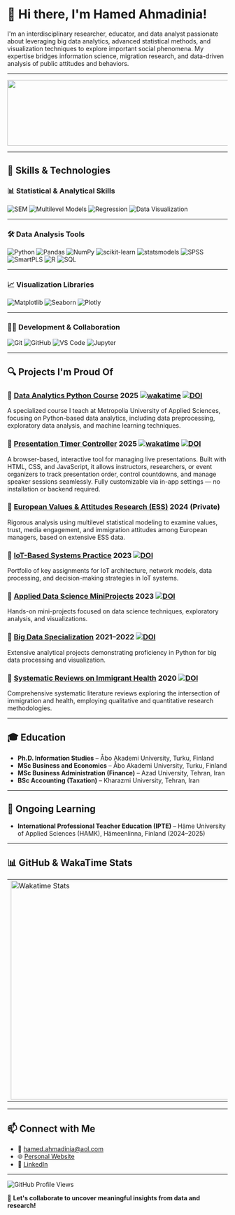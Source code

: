 # 👋 Hi there, I'm Hamed Ahmadinia!

I'm an interdisciplinary researcher, educator, and data analyst passionate about leveraging big data analytics, advanced statistical methods, and visualization techniques to explore important social phenomena. My expertise bridges information science, migration research, and data-driven analysis of public attitudes and behaviors.

---

<img src="https://github.com/user-attachments/assets/b7111214-30ff-43a8-9bdc-cd98147480bf" style="pointer-events: none; cursor: default;" width="1000px" height="150px">

---

## 🚀 Skills & Technologies

### 📊 Statistical & Analytical Skills  
![SEM](https://img.shields.io/badge/SEM-Structural%20Equation%20Modeling-blue)
![Multilevel Models](https://img.shields.io/badge/Multilevel_Models-Mixed--Effects_Models-orange)
![Regression](https://img.shields.io/badge/Regression-OLS%2C%20Linear%2C%20Stepwise-brightgreen)
![Data Visualization](https://img.shields.io/badge/Data_Visualization-EDA%2C%20Dashboards-blueviolet)

---

### 🛠️ Data Analysis Tools  
![Python](https://img.shields.io/badge/Python-3776AB?style=flat&logo=python&logoColor=white)
![Pandas](https://img.shields.io/badge/Pandas-150458?style=flat&logo=pandas&logoColor=white)
![NumPy](https://img.shields.io/badge/NumPy-013243?style=flat&logo=numpy&logoColor=white)
![scikit-learn](https://img.shields.io/badge/scikit--learn-F7931E?style=flat&logo=scikitlearn&logoColor=white)
![statsmodels](https://img.shields.io/badge/statsmodels-OpenSource-informational)
![SPSS](https://img.shields.io/badge/SPSS-IBM-blue)
![SmartPLS](https://img.shields.io/badge/SmartPLS-Path_Modeling-lightgrey)
![R](https://img.shields.io/badge/R-276DC3?style=flat&logo=r&logoColor=white)
![SQL](https://img.shields.io/badge/SQL-Data_Querying-9c27b0)

---

### 📈 Visualization Libraries  
![Matplotlib](https://img.shields.io/badge/Matplotlib-007acc?style=flat&logo=matplotlib&logoColor=white)
![Seaborn](https://img.shields.io/badge/Seaborn-Deep%20Statistical%20Graphs-teal)
![Plotly](https://img.shields.io/badge/Plotly-3f4f75?style=flat&logo=plotly&logoColor=white)

---

### 🧑‍💻 Development & Collaboration  
![Git](https://img.shields.io/badge/Git-F05032?style=flat&logo=git&logoColor=white)
![GitHub](https://img.shields.io/badge/GitHub-181717?style=flat&logo=github&logoColor=white)
![VS Code](https://img.shields.io/badge/VS_Code-007ACC?style=flat&logo=visual-studio-code&logoColor=white)
![Jupyter](https://img.shields.io/badge/Jupyter-F37626?style=flat&logo=jupyter&logoColor=white)

---

## 🔍 Projects I'm Proud Of

### 📌 [Data Analytics Python Course](https://github.com/Hamed-Ahmadinia/data-analytics-python-course) 2025  [![wakatime](https://wakatime.com/badge/github/Hamed-Ahmadinia/data-analytics-python-course.svg)](https://wakatime.com/badge/github/Hamed-Ahmadinia/data-analytics-python-course) [![DOI](https://zenodo.org/badge/944119282.svg)](https://doi.org/10.5281/zenodo.15254795)
A specialized course I teach at Metropolia University of Applied Sciences, focusing on Python-based data analytics, including data preprocessing, exploratory data analysis, and machine learning techniques.

### 📌 [Presentation Timer Controller](https://github.com/Hamed-Ahmadinia/presentation-timer-controller) 2025 [![wakatime](https://wakatime.com/badge/github/Hamed-Ahmadinia/presentation-timer-controller.svg)](https://wakatime.com/badge/github/Hamed-Ahmadinia/presentation-timer-controller) [![DOI](https://zenodo.org/badge/944119282.svg)](https://doi.org/10.5281/zenodo.15270560)
A browser-based, interactive tool for managing live presentations. Built with HTML, CSS, and JavaScript, it allows instructors, researchers, or event organizers to track presentation order, control countdowns, and manage speaker sessions seamlessly. Fully customizable via in-app settings — no installation or backend required.

### 📌 [European Values & Attitudes Research (ESS)](https://github.com/Hamed-Ahmadinia/ESS_Human_Values_Research) 2024 (Private)
Rigorous analysis using multilevel statistical modeling to examine values, trust, media engagement, and immigration attitudes among European managers, based on extensive ESS data.

### 📌 [IoT-Based Systems Practice](https://github.com/Hamed-Ahmadinia/IoT-Systems-Practicals-2023) 2023 [![DOI](https://zenodo.org/badge/850335990.svg)](https://doi.org/10.5281/zenodo.15254885)
Portfolio of key assignments for IoT architecture, network models, data processing, and decision-making strategies in IoT systems.

### 📌 [Applied Data Science MiniProjects](https://github.com/Hamed-Ahmadinia/Applied-Data-Science-MiniProjects) 2023 [![DOI](https://zenodo.org/badge/869425804.svg)](https://doi.org/10.5281/zenodo.15254860)
Hands-on mini-projects focused on data science techniques, exploratory analysis, and visualizations.

### 📌 [Big Data Specialization](https://github.com/Hamed-Ahmadinia/Bigdata-Specialization_2021-2022) 2021–2022 [![DOI](https://zenodo.org/badge/425120952.svg)](https://doi.org/10.5281/zenodo.15254849)
Extensive analytical projects demonstrating proficiency in Python for big data processing and visualization.

### 📌 [Systematic Reviews on Immigrant Health](https://github.com/Hamed-Ahmadinia/Systematic-Reviews-Immigrant-Health_2020_2023) 2020  [![DOI](https://zenodo.org/badge/758016727.svg)](https://doi.org/10.5281/zenodo.15254828)
Comprehensive systematic literature reviews exploring the intersection of immigration and health, employing qualitative and quantitative research methodologies.

---

## 🎓 Education

- **Ph.D. Information Studies** – Åbo Akademi University, Turku, Finland  
- **MSc Business and Economics** – Åbo Akademi University, Turku, Finland  
- **MSc Business Administration (Finance)** – Azad University, Tehran, Iran  
- **BSc Accounting (Taxation)** – Kharazmi University, Tehran, Iran  

---

## 📘 Ongoing Learning

- **International Professional Teacher Education (IPTE)** – Häme University of Applied Sciences (HAMK), Hämeenlinna, Finland (2024–2025)

---

## 📊 GitHub & WakaTime Stats

<table>
  <tr>
    <td>
      <img src="https://wakatime.com/share/@eff3b53b-fa83-46cd-916a-0ee2875d31b6/2e1584da-77a0-41af-96db-d145a22d6617.svg" width="500px" alt="Wakatime Stats"/>
    </td>
    <td>
      <img src="https://github-readme-stats.vercel.app/api?username=Hamed-Ahmadinia&show_icons=true&theme=radical" width="500px" alt="GitHub Stats"/>
    </td>
    <td>
      <img src="https://github-readme-stats.vercel.app/api/top-langs/?username=Hamed-Ahmadinia&layout=compact&theme=radical" width="500px" alt="Top Languages"/>
    </td>
  </tr>
</table>

---

## 📫 Connect with Me

- 📧 [hamed.ahmadinia@aol.com](mailto:hamed.ahmadinia@aol.com)  
- 🌐 [Personal Website](https://www.ahmadinia.fi)  
- 🔗 [LinkedIn](https://www.linkedin.com/in/hamed-ahmadinia/)

---

![GitHub Profile Views](https://komarev.com/ghpvc/?username=Hamed-Ahmadinia&color=brightgreen)

🚀 **Let's collaborate to uncover meaningful insights from data and research!**

